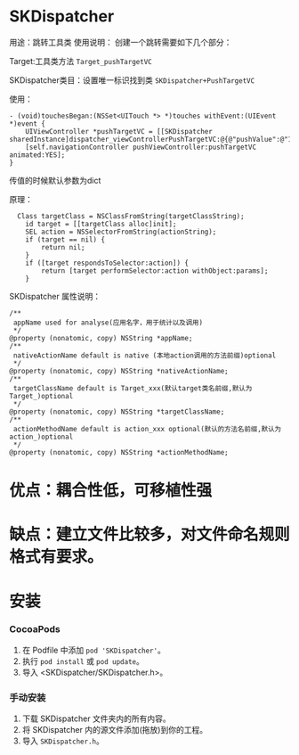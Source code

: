 # SKDispatcher


用途：跳转工具类
使用说明：
创建一个跳转需要如下几个部分：

Target:工具类方法
`Target_pushTargetVC`

SKDispatcher类目：设置唯一标识找到类
`SKDispatcher+PushTargetVC`

使用：

```
- (void)touchesBegan:(NSSet<UITouch *> *)touches withEvent:(UIEvent *)event {
    UIViewController *pushTargetVC = [[SKDispatcher sharedInstance]dispatcher_viewControllerPushTargetVC:@{@"pushValue":@"123456"}];
    [self.navigationController pushViewController:pushTargetVC animated:YES];
}
```

传值的时候默认参数为dict

原理：
```
  Class targetClass = NSClassFromString(targetClassString);
    id target = [[targetClass alloc]init];
    SEL action = NSSelectorFromString(actionString);
    if (target == nil) {
        return nil;
    }
    if ([target respondsToSelector:action]) {
        return [target performSelector:action withObject:params];
    }
```
SKDispatcher 属性说明：
```
/**
 appName used for analyse(应用名字，用于统计以及调用)
 */
@property (nonatomic, copy) NSString *appName;
/**
 nativeActionName default is native (本地action调用的方法前缀)optional
 */
@property (nonatomic, copy) NSString *nativeActionName;
/**
 targetClassName default is Target_xxx(默认target类名前缀,默认为Target_)optional
 */
@property (nonatomic, copy) NSString *targetClassName;
/**
 actionMethodName default is action_xxx optional(默认的方法名前缀,默认为action_)optional
 */
@property (nonatomic, copy) NSString *actionMethodName;
```
# 优点：耦合性低，可移植性强

# 缺点：建立文件比较多，对文件命名规则格式有要求。

安装
==============

### CocoaPods

1. 在 Podfile 中添加 `pod 'SKDispatcher'`。
2. 执行 `pod install` 或 `pod update`。
3. 导入 \<SKDispatcher/SKDispatcher.h\>。

### 手动安装

1. 下载 SKDispatcher 文件夹内的所有内容。
2. 将 SKDispatcher 内的源文件添加(拖放)到你的工程。
3. 导入 `SKDispatcher.h`。
